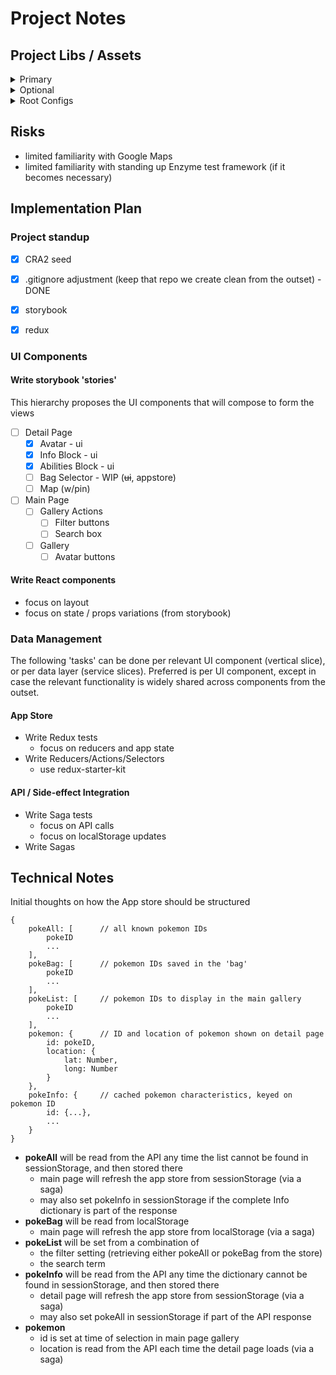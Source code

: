 # Project Notes

## Project Libs / Assets

<details><summary>Primary</summary>

- CRA2 (gets CSS, babel, webpack, Jest, etc... mostly 'for free')
- storybook (iterate / test over UIs in TDD/CDD mode w/o API deps)
- redux - use the redux-starter-kit... much more compact (or zero) boilerplate
</details>

<details><summary>Optional</summary>

- redux-saga - only if we need it
- enzyme - if rendered unit test are useful beyond storybook capabilities
- router - if conditional rendering between Main vs Detail starts to feel hacky
- browser-side cache (lib TBD) - if redux states or localStorage start to get brittle
</details>

<details><summary>Root Configs</summary>

(adjust or create as necessary)

- .gitignore
- .editorconfig
- .babelrc
</details>

## Risks
- limited familiarity with Google Maps
- limited familiarity with standing up Enzyme test framework (if it becomes necessary)


## Implementation Plan
### Project standup
- [x] CRA2 seed
- [x] .gitignore adjustment (keep that repo we create clean from the outset) - DONE
- [x] storybook
- [x] redux


### UI Components
#### Write storybook 'stories'
This hierarchy proposes the UI components that will compose to form the views

- [ ] Detail Page
    - [x] Avatar - ui
    - [x] Info Block - ui
    - [x] Abilities Block - ui
    - [ ] Bag Selector - WIP (~~ui~~, appstore)
    - [ ] Map (w/pin)
- [ ] Main Page
    - [ ] Gallery Actions
        - [ ] Filter buttons
        - [ ] Search box
    - [ ] Gallery
        - [ ] Avatar buttons

#### Write React components
- focus on layout
- focus on state / props variations (from storybook)

### Data Management
The following 'tasks' can be done per relevant UI component (vertical slice), or per data layer (service slices). Preferred is per UI component, except in case the relevant functionality is widely shared across components from the outset.

#### App Store
- Write Redux tests
    - focus on reducers and app state
- Write Reducers/Actions/Selectors
    - use redux-starter-kit

#### API / Side-effect Integration
- Write Saga tests
    - focus on API calls
    - focus on localStorage updates
- Write Sagas


## Technical Notes

Initial thoughts on how the App store should be structured

```
{
    pokeAll: [      // all known pokemon IDs
        pokeID
        ...
    ],
    pokeBag: [      // pokemon IDs saved in the 'bag'
        pokeID
        ...
    ],
    pokeList: [     // pokemon IDs to display in the main gallery
        pokeID
        ...
    ],
    pokemon: {      // ID and location of pokemon shown on detail page
        id: pokeID,
        location: {
            lat: Number,
            long: Number
        }
    },
    pokeInfo: {     // cached pokemon characteristics, keyed on pokemon ID
        id: {...},
        ...
    }    
}
```

- **pokeAll** will be read from the API any time the list cannot be found in sessionStorage, and then stored there
    - main page will refresh the app store from sessionStorage (via a saga)
    - may also set pokeInfo in sessionStorage if the complete Info dictionary is part of the response
- **pokeBag** will be read from localStorage
    - main page will refresh the app store from localStorage (via a saga)
- **pokeList** will be set from a combination of
    - the filter setting (retrieving either pokeAll or pokeBag from the store)
    - the search term
- **pokeInfo** will be read from the API any time the dictionary cannot be found in sessionStorage, and then stored there
    - detail page will refresh the app store from sessionStorage (via a saga)
    - may also set pokeAll in sessionStorage if part of the API response
- **pokemon**
    - id is set at time of selection in main page gallery
    - location is read from the API each time the detail page loads (via a saga)

